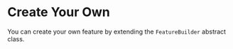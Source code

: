 # Create Your Own

You can create your own feature by extending the `FeatureBuilder` abstract class. 
